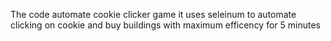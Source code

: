 The code automate cookie clicker game it uses seleinum to automate clicking on cookie and buy buildings with maximum efficency for 5 minutes


